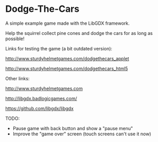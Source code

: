Dodge-The-Cars
==============

A simple example game made with the LibGDX framework.

Help the squirrel collect pine cones and dodge the cars for as long as possible!

Links for testing the game (a bit outdated version):

http://www.sturdyhelmetgames.com/dodgethecars_applet

http://www.sturdyhelmetgames.com/dodgethecars_html5

Other links:

http://www.sturdyhelmetgames.com

http://libgdx.badlogicgames.com/

https://github.com/libgdx/libgdx

TODO:

- Pause game with back button and show a "pause menu"
- Improve the "game over" screen (touch screens can't use it now)